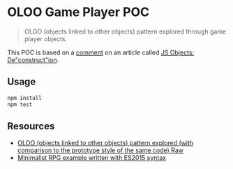 # OLOO Game Player POC
> OLOO (objects linked to other objects) pattern explored through game player objects.

This POC is based on a [comment] on an article called [JS Objects: De"construct"ion].

## Usage

```sh
npm install
npm test
```

## Resources

 - [OLOO (objects linked to other objects) pattern explored (with comparison to the prototype style of the same code) Raw][oloo1]
 - [Minimalist RPG example written with ES2015 syntax]

[oloo1]: https://gist.github.com/getify/5572383
[Minimalist RPG example written with ES2015 syntax]: https://gist.github.com/bpesquet/6dac5adeb5f31fdc1951
[comment]: http://davidwalsh.name/javascript-objects-deconstruction#comment-503607
[JS Objects: De"construct"ion]: http://davidwalsh.name/javascript-objects-deconstruction
